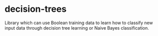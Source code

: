 # decision-trees
Library which can use Boolean training data to learn how to classify new input data through decision tree learning or Naive Bayes classification.
